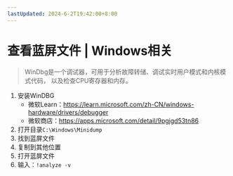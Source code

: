 ```yaml
---
lastUpdated: 2024-6-2T19:42:00+8:00
---
```


# 查看蓝屏文件 | Windows相关

> WinDbg是一个调试器，可用于分析故障转储、调试实时用户模式和内核模式代码，
> 以及检查CPU寄存器和内存。

1. 安装WinDBG
	- 微软Learn：<https://learn.microsoft.com/zh-CN/windows-hardware/drivers/debugger>
	- 微软商店：<https://apps.microsoft.com/detail/9pgjgd53tn86>
2. 打开目录```C:\Windows\Minidump```
3. 找到蓝屏文件
4. 复制到其他位置
5. 打开蓝屏文件
6. 输入：```!analyze -v```